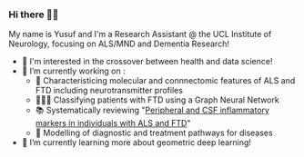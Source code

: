 ### Hi there 👋🏾

My name is Yusuf and I'm a Research Assistant @ the UCL Institute of Neurology, focusing on ALS/MND and Dementia Research! 

- 🧐 I'm interested in the crossover between health and data science!
- 🔭 I’m currently working on :
  * 🧠 Characteristicing molecular and connnectomic features of ALS and FTD including neurotransmitter profiles
  * 👨🏾‍💻 Classifying patients with FTD using a Graph Neural Network
  * 📚 Systematically reviewing "[Peripheral and CSF inflammatory markers in individuals with ALS and FTD](https://www.crd.york.ac.uk/prospero/display_record.php?RecordID=212528)"
  * 🏥 Modelling of diagnostic and treatment pathways for diseases
- 🌱 I’m currently learning more about geometric deep learning! 
